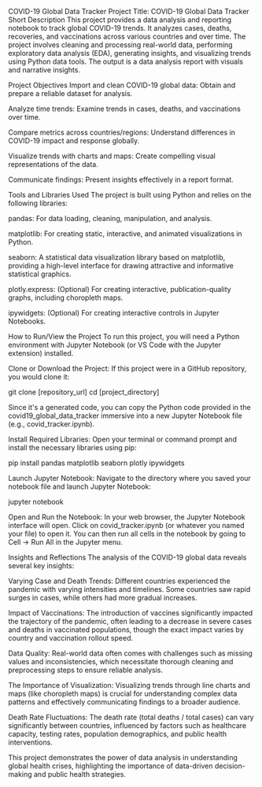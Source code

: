 COVID-19 Global Data Tracker
Project Title: COVID-19 Global Data Tracker
Short Description
This project provides a data analysis and reporting notebook to track global COVID-19 trends. It analyzes cases, deaths, recoveries, and vaccinations across various countries and over time. The project involves cleaning and processing real-world data, performing exploratory data analysis (EDA), generating insights, and visualizing trends using Python data tools. The output is a data analysis report with visuals and narrative insights.

Project Objectives
Import and clean COVID-19 global data: Obtain and prepare a reliable dataset for analysis.

Analyze time trends: Examine trends in cases, deaths, and vaccinations over time.

Compare metrics across countries/regions: Understand differences in COVID-19 impact and response globally.

Visualize trends with charts and maps: Create compelling visual representations of the data.

Communicate findings: Present insights effectively in a report format.

Tools and Libraries Used
The project is built using Python and relies on the following libraries:

pandas: For data loading, cleaning, manipulation, and analysis.

matplotlib: For creating static, interactive, and animated visualizations in Python.

seaborn: A statistical data visualization library based on matplotlib, providing a high-level interface for drawing attractive and informative statistical graphics.

plotly.express: (Optional) For creating interactive, publication-quality graphs, including choropleth maps.

ipywidgets: (Optional) For creating interactive controls in Jupyter Notebooks.

How to Run/View the Project
To run this project, you will need a Python environment with Jupyter Notebook (or VS Code with the Jupyter extension) installed.

Clone or Download the Project:
If this project were in a GitHub repository, you would clone it:

git clone [repository_url]
cd [project_directory]

Since it's a generated code, you can copy the Python code provided in the covid19_global_data_tracker immersive into a new Jupyter Notebook file (e.g., covid_tracker.ipynb).

Install Required Libraries:
Open your terminal or command prompt and install the necessary libraries using pip:

pip install pandas matplotlib seaborn plotly ipywidgets

Launch Jupyter Notebook:
Navigate to the directory where you saved your notebook file and launch Jupyter Notebook:

jupyter notebook

Open and Run the Notebook:
In your web browser, the Jupyter Notebook interface will open. Click on covid_tracker.ipynb (or whatever you named your file) to open it.
You can then run all cells in the notebook by going to Cell -> Run All in the Jupyter menu.

Insights and Reflections
The analysis of the COVID-19 global data reveals several key insights:

Varying Case and Death Trends: Different countries experienced the pandemic with varying intensities and timelines. Some countries saw rapid surges in cases, while others had more gradual increases.

Impact of Vaccinations: The introduction of vaccines significantly impacted the trajectory of the pandemic, often leading to a decrease in severe cases and deaths in vaccinated populations, though the exact impact varies by country and vaccination rollout speed.

Data Quality: Real-world data often comes with challenges such as missing values and inconsistencies, which necessitate thorough cleaning and preprocessing steps to ensure reliable analysis.

The Importance of Visualization: Visualizing trends through line charts and maps (like choropleth maps) is crucial for understanding complex data patterns and effectively communicating findings to a broader audience.

Death Rate Fluctuations: The death rate (total deaths / total cases) can vary significantly between countries, influenced by factors such as healthcare capacity, testing rates, population demographics, and public health interventions.

This project demonstrates the power of data analysis in understanding global health crises, highlighting the importance of data-driven decision-making and public health strategies.

